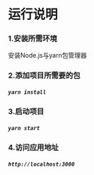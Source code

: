 # 运行说明

### 1.安装所需环境

安装Node.js与yarn包管理器

### 2.添加项目所需要的包

##### `yarn install`

### 3.启动项目

##### `yarn start`

### 4.访问应用地址

##### `http://localhost:3000`

